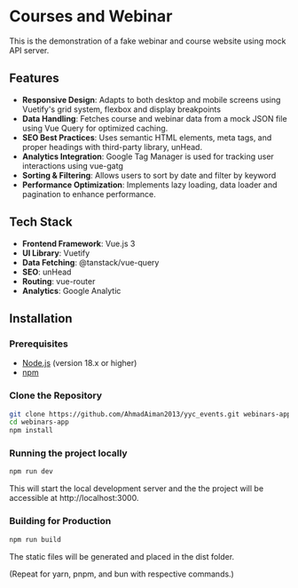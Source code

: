 # Courses and Webinar

This is the demonstration of a fake webinar and course website using mock API server. 

## Features

- **Responsive Design**: Adapts to both desktop and mobile screens using Vuetify's grid system, flexbox and display breakpoints
- **Data Handling**: Fetches course and webinar data from a mock JSON file using Vue Query for optimized caching.
- **SEO Best Practices**: Uses semantic HTML elements, meta tags, and proper headings with third-party library, unHead.
- **Analytics Integration**: Google Tag Manager is used for tracking user interactions using vue-gatg
- **Sorting & Filtering**: Allows users to sort by date and filter by keyword
- **Performance Optimization**: Implements lazy loading, data loader and pagination to enhance performance.

## Tech Stack

- **Frontend Framework**: Vue.js 3
- **UI Library**: Vuetify
- **Data Fetching**: @tanstack/vue-query
- **SEO**: unHead
- **Routing**: vue-router
- **Analytics**: Google Analytic

## Installation

### Prerequisites

- [Node.js](https://nodejs.org/) (version 18.x or higher)
- [npm](https://www.npmjs.com/) 

### Clone the Repository

```bash
git clone https://github.com/AhmadAiman2013/yyc_events.git webinars-app
cd webinars-app
npm install
```
### Running the project locally

```bash
npm run dev
```
This will start the local development server and the  the project will be accessible at http://localhost:3000.

### Building for Production

```bash
npm run build
```
The static files will be generated and placed in the dist folder.

(Repeat for yarn, pnpm, and bun with respective commands.)
